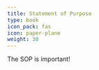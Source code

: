```yaml
---
title: Statement of Purpose
type: book
icon_pack: fas
icon: paper-plane
weight: 30
---
```


The SOP is important!

